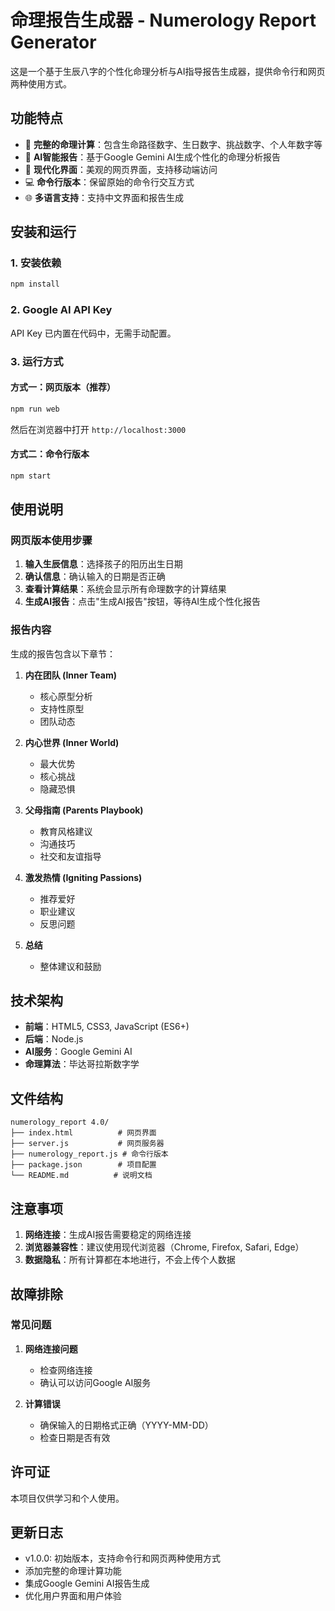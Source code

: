 # 命理报告生成器 - Numerology Report Generator

这是一个基于生辰八字的个性化命理分析与AI指导报告生成器，提供命令行和网页两种使用方式。

## 功能特点

- 🔮 **完整的命理计算**：包含生命路径数字、生日数字、挑战数字、个人年数字等
- 🤖 **AI智能报告**：基于Google Gemini AI生成个性化的命理分析报告
- 📱 **现代化界面**：美观的网页界面，支持移动端访问
- 💻 **命令行版本**：保留原始的命令行交互方式
- 🌐 **多语言支持**：支持中文界面和报告生成

## 安装和运行

### 1. 安装依赖
```bash
npm install
```

### 2. Google AI API Key
API Key 已内置在代码中，无需手动配置。

### 3. 运行方式

#### 方式一：网页版本（推荐）
```bash
npm run web
```
然后在浏览器中打开 `http://localhost:3000`

#### 方式二：命令行版本
```bash
npm start
```

## 使用说明

### 网页版本使用步骤

1. **输入生辰信息**：选择孩子的阳历出生日期
2. **确认信息**：确认输入的日期是否正确
3. **查看计算结果**：系统会显示所有命理数字的计算结果
4. **生成AI报告**：点击"生成AI报告"按钮，等待AI生成个性化报告

### 报告内容

生成的报告包含以下章节：

1. **内在团队 (Inner Team)**
   - 核心原型分析
   - 支持性原型
   - 团队动态

2. **内心世界 (Inner World)**
   - 最大优势
   - 核心挑战
   - 隐藏恐惧

3. **父母指南 (Parents Playbook)**
   - 教育风格建议
   - 沟通技巧
   - 社交和友谊指导

4. **激发热情 (Igniting Passions)**
   - 推荐爱好
   - 职业建议
   - 反思问题

5. **总结**
   - 整体建议和鼓励

## 技术架构

- **前端**：HTML5, CSS3, JavaScript (ES6+)
- **后端**：Node.js
- **AI服务**：Google Gemini AI
- **命理算法**：毕达哥拉斯数字学

## 文件结构

```
numerology_report 4.0/
├── index.html          # 网页界面
├── server.js           # 网页服务器
├── numerology_report.js # 命令行版本
├── package.json        # 项目配置
└── README.md          # 说明文档
```

## 注意事项

1. **网络连接**：生成AI报告需要稳定的网络连接
2. **浏览器兼容性**：建议使用现代浏览器（Chrome, Firefox, Safari, Edge）
3. **数据隐私**：所有计算都在本地进行，不会上传个人数据

## 故障排除

### 常见问题

1. **网络连接问题**
   - 检查网络连接
   - 确认可以访问Google AI服务

2. **计算错误**
   - 确保输入的日期格式正确（YYYY-MM-DD）
   - 检查日期是否有效

## 许可证

本项目仅供学习和个人使用。

## 更新日志

- v1.0.0: 初始版本，支持命令行和网页两种使用方式
- 添加完整的命理计算功能
- 集成Google Gemini AI报告生成
- 优化用户界面和用户体验 